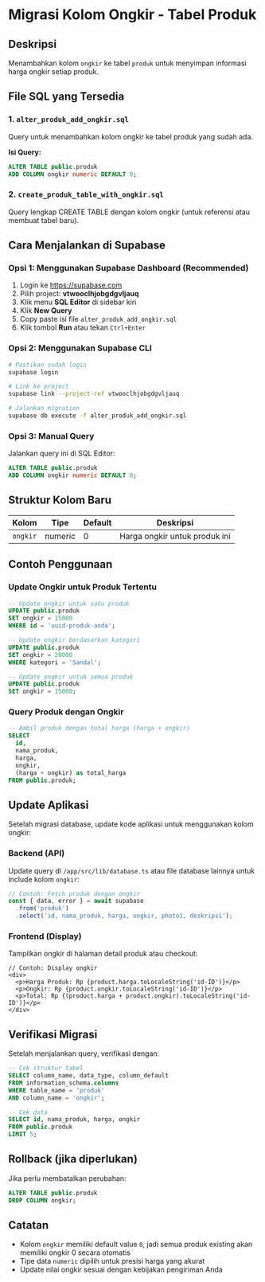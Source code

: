 # Migrasi Kolom Ongkir - Tabel Produk

## Deskripsi
Menambahkan kolom `ongkir` ke tabel `produk` untuk menyimpan informasi harga ongkir setiap produk.

## File SQL yang Tersedia

### 1. `alter_produk_add_ongkir.sql`
Query untuk menambahkan kolom ongkir ke tabel produk yang sudah ada.

**Isi Query:**
```sql
ALTER TABLE public.produk 
ADD COLUMN ongkir numeric DEFAULT 0;
```

### 2. `create_produk_table_with_ongkir.sql`
Query lengkap CREATE TABLE dengan kolom ongkir (untuk referensi atau membuat tabel baru).

## Cara Menjalankan di Supabase

### Opsi 1: Menggunakan Supabase Dashboard (Recommended)
1. Login ke https://supabase.com
2. Pilih project: **vtwooclhjobgdgvljauq**
3. Klik menu **SQL Editor** di sidebar kiri
4. Klik **New Query**
5. Copy paste isi file `alter_produk_add_ongkir.sql`
6. Klik tombol **Run** atau tekan `Ctrl+Enter`

### Opsi 2: Menggunakan Supabase CLI
```bash
# Pastikan sudah login
supabase login

# Link ke project
supabase link --project-ref vtwooclhjobgdgvljauq

# Jalankan migration
supabase db execute -f alter_produk_add_ongkir.sql
```

### Opsi 3: Manual Query
Jalankan query ini di SQL Editor:
```sql
ALTER TABLE public.produk 
ADD COLUMN ongkir numeric DEFAULT 0;
```

## Struktur Kolom Baru

| Kolom    | Tipe    | Default | Deskripsi                    |
|----------|---------|---------|------------------------------|
| `ongkir` | numeric | 0       | Harga ongkir untuk produk ini |

## Contoh Penggunaan

### Update Ongkir untuk Produk Tertentu
```sql
-- Update ongkir untuk satu produk
UPDATE public.produk 
SET ongkir = 15000 
WHERE id = 'uuid-produk-anda';

-- Update ongkir berdasarkan kategori
UPDATE public.produk 
SET ongkir = 20000 
WHERE kategori = 'Sandal';

-- Update ongkir untuk semua produk
UPDATE public.produk 
SET ongkir = 15000;
```

### Query Produk dengan Ongkir
```sql
-- Ambil produk dengan total harga (harga + ongkir)
SELECT 
  id,
  nama_produk,
  harga,
  ongkir,
  (harga + ongkir) as total_harga
FROM public.produk;
```

## Update Aplikasi

Setelah migrasi database, update kode aplikasi untuk menggunakan kolom ongkir:

### Backend (API)
Update query di `/app/src/lib/database.ts` atau file database lainnya untuk include kolom `ongkir`:

```typescript
// Contoh: Fetch produk dengan ongkir
const { data, error } = await supabase
  .from('produk')
  .select('id, nama_produk, harga, ongkir, photo1, deskripsi');
```

### Frontend (Display)
Tampilkan ongkir di halaman detail produk atau checkout:

```tsx
// Contoh: Display ongkir
<div>
  <p>Harga Produk: Rp {product.harga.toLocaleString('id-ID')}</p>
  <p>Ongkir: Rp {product.ongkir.toLocaleString('id-ID')}</p>
  <p>Total: Rp {(product.harga + product.ongkir).toLocaleString('id-ID')}</p>
</div>
```

## Verifikasi Migrasi

Setelah menjalankan query, verifikasi dengan:

```sql
-- Cek struktur tabel
SELECT column_name, data_type, column_default 
FROM information_schema.columns 
WHERE table_name = 'produk' 
AND column_name = 'ongkir';

-- Cek data
SELECT id, nama_produk, harga, ongkir 
FROM public.produk 
LIMIT 5;
```

## Rollback (jika diperlukan)

Jika perlu membatalkan perubahan:

```sql
ALTER TABLE public.produk 
DROP COLUMN ongkir;
```

## Catatan
- Kolom `ongkir` memiliki default value `0`, jadi semua produk existing akan memiliki ongkir 0 secara otomatis
- Tipe data `numeric` dipilih untuk presisi harga yang akurat
- Update nilai ongkir sesuai dengan kebijakan pengiriman Anda
